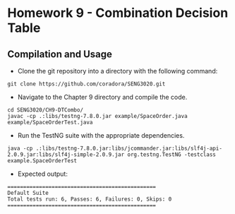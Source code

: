# Homework 9 - Combination Decision Table
## Compilation and Usage
* Clone the git repository into a directory with the following command:
```
git clone https://github.com/coradora/SENG3020.git
```
* Navigate to the Chapter 9 directory and compile the code.
```
cd SENG3020/CH9-DTCombo/
javac -cp .:libs/testng-7.8.0.jar example/SpaceOrder.java example/SpaceOrderTest.java
```
* Run the TestNG suite with the appropriate dependencies.
```
java -cp .:libs/testng-7.8.0.jar:libs/jcommander.jar:libs/slf4j-api-2.0.9.jar:libs/slf4j-simple-2.0.9.jar org.testng.TestNG -testclass example.SpaceOrderTest
```
* Expected output:
```
===============================================
Default Suite
Total tests run: 6, Passes: 6, Failures: 0, Skips: 0
===============================================
```
